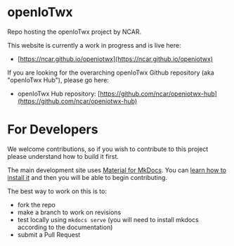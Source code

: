 # openIoTwx

Repo hosting the openIoTwx project by NCAR.

This website is currently a work in progress and is live here:

* [https://ncar.github.io/openiotwx](https://ncar.github.io/openiotwx)


If you are looking for the overarching openIoTwx Github repository (aka "openIoTwx Hub"), please go here:

* openIoTwx Hub repository: [https://github.com/ncar/openiotwx-hub](https://github.com/ncar/openiotwx-hub)

# For Developers 

We welcome contributions, so if you wish to contribute to this project please understand how to build it first.

The main development site uses [Material for MkDocs](https://squidfunk.github.io/mkdocs-material/).  You can [learn how to install it](https://squidfunk.github.io/mkdocs-material/getting-started/) and then you will be able to begin contributing.

The best way to work on this is to:

* fork the repo
* make a branch to work on revisions
* test locally using `mkdocs serve` (you will need to install mkdocs according to the documentation) 
* submit a Pull Request



